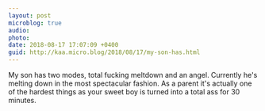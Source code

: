 ```yaml
---
layout: post
microblog: true
audio: 
photo: 
date: 2018-08-17 17:07:09 +0400
guid: http://kaa.micro.blog/2018/08/17/my-son-has.html
---
```

My son has two modes, total fucking meltdown and an angel. Currently he's melting down in the most spectacular fashion. As a parent it's actually one of the hardest things as your sweet boy is turned into a total ass for 30 minutes.
